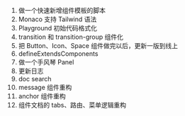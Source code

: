 1. 做一个快速新增组件模板的脚本
2. Monaco 支持 Tailwind 语法
3. Playground 初始代码格式化
4. transition 和 transition-group 组件化
5. 把 Button、Icon、Space 组件做完以后，更新一版到线上
6. defineExtendsComponents
7. 做一个手风琴 Panel
8. 更新日志
9. doc search
10. message 组件重构
11. anchor 组件重构
12. 组件文档的 tabs、路由、菜单逻辑重构
